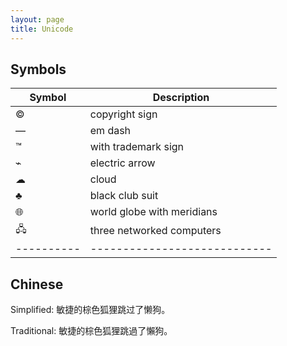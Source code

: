 ```yaml
---
layout: page
title: Unicode
---
```


## Symbols

| Symbol   | Description                |
|----------|----------------------------|
| &#xA9;   | copyright sign             |
| &#x2014; | em dash                    |
| &#x2122; | with trademark sign        |
| &#x2301; | electric arrow             |
| &#x2601; | cloud                      |
| &#x2663; | black club suit            |
| &#x1F310;| world globe with meridians |
| &#x1F5A7;| three networked computers  |
|----------|----------------------------|

## Chinese

Simplified: 敏捷的棕色狐狸跳过了懒狗。

Traditional: 敏捷的棕色狐狸跳過了懶狗。
